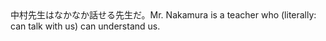<tr><td>中村先生はなかなか話せる先生だ。<td><tr><tr><td>Mr. Nakamura is a teacher who (literally: can talk with us) can understand us.<td><tr></table>


